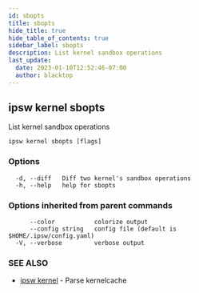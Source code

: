 ```yaml
---
id: sbopts
title: sbopts
hide_title: true
hide_table_of_contents: true
sidebar_label: sbopts
description: List kernel sandbox operations
last_update:
  date: 2023-01-10T12:52:46-07:00
  author: blacktop
---
```

## ipsw kernel sbopts

List kernel sandbox operations

```
ipsw kernel sbopts [flags]
```

### Options

```
  -d, --diff   Diff two kernel's sandbox operations
  -h, --help   help for sbopts
```

### Options inherited from parent commands

```
      --color           colorize output
      --config string   config file (default is $HOME/.ipsw/config.yaml)
  -V, --verbose         verbose output
```

### SEE ALSO

* [ipsw kernel](/docs/cli/ipsw/kernel)	 - Parse kernelcache

